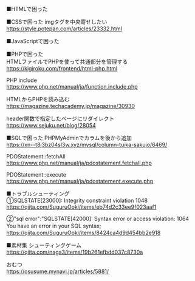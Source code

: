 






■HTMLで困った

■CSSで困った
imgタグを中央寄せしたい
https://style.potepan.com/articles/23332.html


■JavaScriptで困った  


■PHPで困った  
HTMLファイルでPHPを使って共通部分を管理する  
https://kigiroku.com/frontend/html-php.html  

PHP include  
https://www.php.net/manual/ja/function.include.php  


HTMLからPHPを読み込む
https://magazine.techacademy.jp/magazine/30930

header関数で指定したページにリダイレクト  
https://www.sejuku.net/blog/28054


■SQLで困った
PHPMyAdminでカラムを後から追加  
https://xn--t8j3bz04sl3w.xyz/mysql/column-tuika-sakujo/6469/


PDOStatement::fetchAll  
https://www.php.net/manual/ja/pdostatement.fetchall.php

PDOStatement::execute  
https://www.php.net/manual/ja/pdostatement.execute.php



■トラブルシューティング  
①SQLSTATE[23000]: Integrity constraint violation 1048  
https://qiita.com/SuguruOoki/items/eb74d2c33ee9f023aaf1

②"sql error":"SQLSTATE[42000]: Syntax error or access violation: 1064 You have an error in your SQL syntax; 　　
https://qiita.com/SuguruOoki/items/8424ca4d9d454bb2e918


■素材集
シューティングゲーム  
https://qiita.com/naga3/items/19b261efbdd037c8730a  

おむつ  
https://osusume.mynavi.jp/articles/5881/

